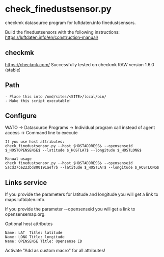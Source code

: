 # check_finedustsensor.py
checkmk datasource program for luftdaten.info finedustsensors.

Build the finedustsensors with the following instructions:
https://luftdaten.info/en/construction-manual/

checkmk
--------
https://checkmk.com/
Successfully tested on checkmk RAW version 1.6.0 (stable)

Path
----
```
- Place this into /omd/sites/<SITE>/local/bin/
- Make this script executable!
```

Configure
---------
WATO -> Datasource Programs -> Individual program call instead of agent access -> Command line to execute

```
If you use host attributes:
check_finedustsensor.py --host $HOSTADDRESS$ --opensenseid $_HOSTOPENSENSE$ --latitude $_HOSTLAT$ --longitude $_HOSTLONG$

Manual usage
check_finedustsensor.py --host $HOSTADDRESS$ --opensenseid 5acd37ce223bd800191aef7b --latitude $_HOSTLAT$ --longitude $_HOSTLONG$
```


Links service
-------------
If you provide the parameters for latitude and longitude you will get a link to maps.luftdaten.info.

If you provide the parameter --opensenseid you will get a link to opensensemap.org.

Optional host attributes

```
Name: LAT  Title: latitude
Name: LONG Title: longitude
Name: OPENSENSE Title: Opensense ID
```

Activate "Add as custom macro" for all attributes!
